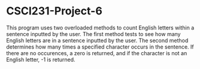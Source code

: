 # CSCI231-Project-6
This program uses two overloaded methods to count English letters within a sentence inputted by the user. The first method tests to see how many English letters are in a sentence inputted by the user. The second method determines how many times a specified character occurs in the sentence. If there are no occurences, a zero is returned, and if the character is not an English letter, -1 is returned. 
